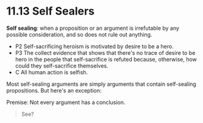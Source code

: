 # 11.13 Self Sealers

**Self sealing**: when a proposition or an argument is irrefutable by any possible consideration, and so does not rule out anything.

- P2 Self-sacrificing heroism is motivated by desire to be a hero.
- P3 The collect evidence that shows that there's no trace of desire to be hero in the people that self-sacrifice is refuted because, otherwise, how could they self-sacrifice themselves.
- C All human action is selfish.

Most self-sealing arguments are simply arguments that contain self-sealing propositions. But here's an exception:

Premise: Not every argument has a conclusion.
> See?


